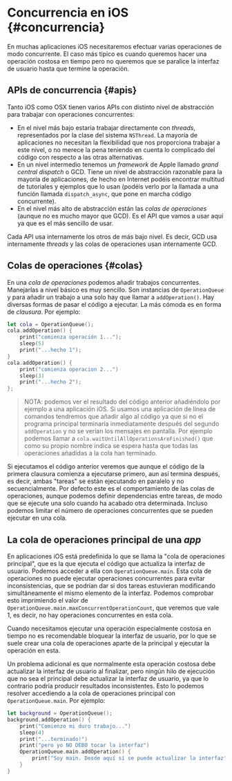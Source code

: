 # Concurrencia en iOS {#concurrencia}

En muchas aplicaciones iOS necesitaremos efectuar varias operaciones de modo concurrente. El caso más típico es cuando queremos hacer una operación costosa en tiempo pero no queremos que se paralice la interfaz de usuario hasta que termine la operación.

## APIs de concurrencia {#apis}

Tanto iOS como OSX tienen varios APIs con distinto nivel de abstracción para trabajar con operaciones concurrentes:

- En el nivel más bajo estaría trabajar directamente con *threads*, representados por la clase del sistema `NSThread`. La mayoría de aplicaciones no necesitan la flexibilidad que nos proporciona trabajar a este nivel, o no merece la pena teniendo en cuenta lo complicado del código con respecto a las otras alternativas.
- En un nivel intermedio tenemos un _framework_ de Apple llamado *grand central dispatch* o GCD. Tiene un nivel de abstracción razonable para la mayoría de aplicaciones, de hecho en Internet podéis encontrar multitud de tutoriales y ejemplos que lo usan (podéis verlo por la llamada a una función llamada `dispatch_async`, que pone en marcha código concurrente).
- En el nivel más alto de abstracción están las *colas de operaciones* (aunque no es mucho mayor que GCD). Es el API que vamos a usar aquí ya que es el más sencillo de usar.

Cada API usa internamente los otros de más bajo nivel. Es decir, GCD usa internamente *threads* y las colas de operaciones usan internamente GCD.

## Colas de operaciones {#colas}

En una *cola de operaciones* podemos añadir trabajos concurrentes. Manejarlas a nivel básico es muy sencillo. Son instancias de `OperationQueue` y para añadir un trabajo a una solo hay que llamar a `addOperation()`. Hay diversas formas de pasar el código a ejecutar. La más cómoda es en forma de *clausura*. Por ejemplo:

```swift
let cola = OperationQueue();
cola.addOperation() {
    print("comienza operación 1...");
    sleep(5)
    print("...hecho 1");
}
cola.addOperation() {
    print("comienza operacion 2...")
    sleep(3)
    print("...hecho 2");
};
```

> NOTA: podemos ver el resultado del código anterior añadiéndolo por ejemplo a una aplicación iOS. Si usamos una aplicación de línea de comandos tendremos que añadir algo al código ya que si no el programa principal terminaría inmediatamente después del segundo `addOperation` y no se verían los mensajes en pantalla. Por ejemplo podemos llamar a `cola.waitUntilAllOperationsAreFinished()`  que como su propio nombre indica se espera hasta que todas las operaciones añadidas a la cola han terminado.

Si ejecutamos el código anterior veremos que aunque el código de la primera clausura comienza a ejecutarse primero, aun así termina después, es decir, ambas "tareas" se están ejecutando en paralelo y no secuencialmente. Por defecto este es el comportamiento de las colas de operaciones, aunque podemos definir dependencias entre tareas, de modo que se ejecute una solo cuando ha acabado otra determinada. Incluso podemos limitar el número de operaciones concurrentes que se pueden ejecutar en una cola.

## La cola de operaciones principal de una *app*

En aplicaciones iOS está predefinida lo que se llama la "cola de operaciones principal", que es la que ejecuta el código que actualiza la interfaz de usuario. Podemos acceder a ella con `OperationQueue.main`. Esta cola de operaciones no puede ejecutar operaciones concurrentes para evitar inconsistencias, que se podrían dar si dos tareas estuvieran modificando simultáneamente el mismo elemento de la interfaz. Podemos comprobar esto imprimiendo el valor de `OperationQueue.main.maxConcurrentOperationCount`, que veremos que vale 1, es decir, no hay operaciones concurrentes en esta cola.

Cuando necesitamos ejecutar una operación especialmente costosa en tiempo no es recomendable bloquear la interfaz de usuario, por lo que se suele crear una cola de operaciones aparte de la principal y ejecutar la operación en esta.  

Un problema adicional es que normalmente esta operación costosa debe actualizar la interfaz de usuario al finalizar, pero ningún hilo de ejecución que no sea el principal debe actualizar la interfaz de usuario, ya que lo contrario podría producir resultados inconsistentes. Esto lo podemos resolver accediendo a la cola de operaciones principal con `OperationQueue.main`. Por ejemplo:

```swift
let background = OperationQueue();
background.addOperation() {
    print("Comienzo mi duro trabajo...")
    sleep(4)
    print("...terminado!")
    print("pero yo NO DEBO tocar la interfaz")
    OperationQueue.main.addOperation() {
        print("Soy main. Desde aquí sí se puede actualizar la interfaz")
    }
}
```



